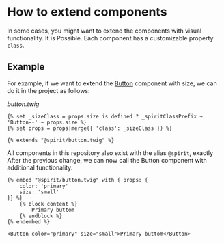# How to extend components

In some cases, you might want to extend the components with visual functionality. It is Possible.
Each component has a customizable property `class`.


## Example
For example, if we want to extend the [Button] component with size, we can do it in the project as follows:

*button.twig*
```twig
{% set _sizeClass = props.size is defined ? _spiritClassPrefix ~ 'Button--' ~ props.size %}
{% set props = props|merge({ 'class': _sizeClass }) %}

{% extends "@spirit/button.twig" %}
```

All components in this repository also exist with the alias `@spirit`, exactly
After the previous change, we can now call the Button component with additional functionality.

```twig
{% embed "@spirit/button.twig" with { props: {
    color: 'primary'
    size: 'small'
}} %}
    {% block content %}
        Primary buttom
    {% endblock %}
{% endembed %}
```

```twig
<Button color="primary" size="small">Primary buttom</Button>
```

[Button]: https://github.com/lmc-eu/spirit-design-system/tree/main/packages/web/src/components/Button
